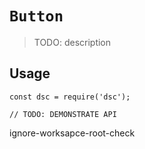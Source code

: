 # `Button`

> TODO: description

## Usage

```
const dsc = require('dsc');

// TODO: DEMONSTRATE API
```
ignore-worksapce-root-check